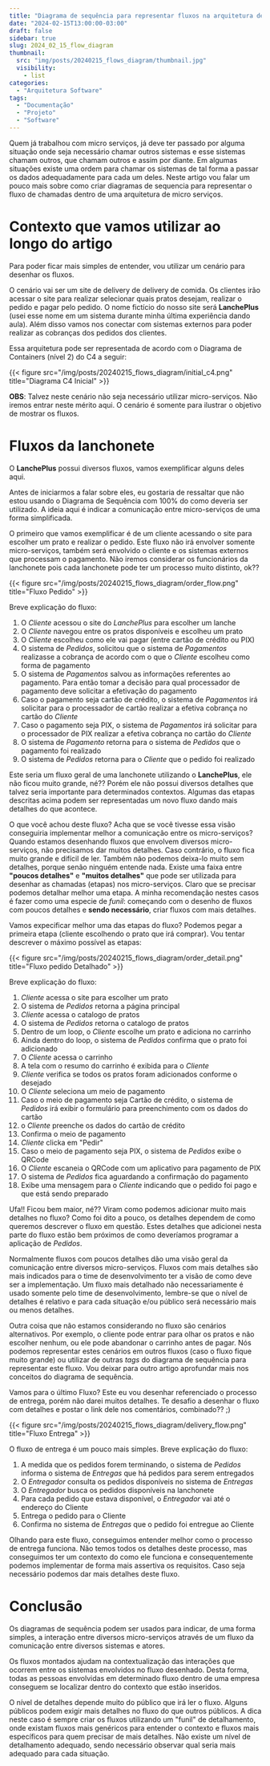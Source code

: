 ```yaml
---
title: "Diagrama de sequência para representar fluxos na arquitetura de micro-serviços"
date: "2024-02-15T13:00:00-03:00"
draft: false
sidebar: true
slug: 2024_02_15_flow_diagram
thumbnail:
  src: "img/posts/20240215_flows_diagram/thumbnail.jpg"
  visibility:
    - list
categories:
  - "Arquitetura Software"
tags:
  - "Documentação"
  - "Projeto"
  - "Software"
---
```


Quem já trabalhou com micro serviços, já deve ter passado por alguma situação onde seja necessário chamar outros sistemas e esse sistemas chamam outros, que chamam outros e assim por diante. Em algumas situações existe uma ordem para chamar os sistemas de tal forma a passar os dados adequadamente para cada um deles. Neste artigo vou falar um pouco mais sobre como criar diagramas de sequencia para representar o fluxo de chamadas dentro de uma arquitetura de micro serviços.

<!--more-->

# Contexto que vamos utilizar ao longo do artigo

Para poder ficar mais simples de entender, vou utilizar um cenário para desenhar os fluxos.

O cenário vai ser um site de delivery de delivery de comida. Os clientes irão acessar o site para realizar selecionar quais pratos desejam, realizar o pedido e pagar pelo pedido. O nome fictício do nosso site será **LanchePlus** (usei esse nome em um sistema durante minha última experiência dando aula). Além disso vamos nos conectar com sistemas externos para poder realizar as cobranças dos pedidos dos clientes.

Essa arquitetura pode ser representada de acordo com o Diagrama de Containers (nível 2) do C4 a seguir:

{{< figure src="/img/posts/20240215_flows_diagram/initial_c4.png" title="Diagrama C4 Inicial" >}}

**OBS**: Talvez neste cenário não seja necessário utilizar micro-serviços. Não iremos entrar neste mérito aqui. O cenário é somente para ilustrar o objetivo de mostrar os fluxos.

# Fluxos da lanchonete

O **LanchePlus** possui diversos fluxos, vamos exemplificar alguns deles aqui.

Antes de iniciarmos a falar sobre eles, eu gostaria de ressaltar que não estou usando o Diagrama de Sequência com 100% do como deveria ser utilizado. A ideia aqui é indicar a comunicação entre micro-serviços de uma forma simplificada.

O primeiro que vamos exemplificar é de um cliente acessando o site para escolher um prato e realizar o pedido. Este fluxo não irá envolver somente micro-serviços, também será envolvido o cliente e os sistemas externos que processam o pagamento. Não iremos considerar os funcionários da lanchonete pois cada lanchonete pode ter um processo muito distinto, ok??

{{< figure src="/img/posts/20240215_flows_diagram/order_flow.png" title="Fluxo Pedido" >}}

Breve explicação do fluxo:
1. O *Cliente* acessou o site do *LanchePlus* para escolher um lanche
2. O *Cliente* navegou entre os pratos disponíveis e escolheu um prato
3. O *Cliente* escolheu como ele vai pagar (entre cartão de crédito ou PIX)
4. O sistema de *Pedidos*, solicitou que o sistema de *Pagamentos* realizasse a cobrança de acordo com o que o *Cliente* escolheu como forma de pagamento
5. O sistema de *Pagamentos* salvou as informações referentes ao pagamento. Para então tomar a decisão para qual processador de pagamento deve solicitar a efetivação do pagamento
6. Caso o pagamento seja cartão de crédito, o sistema de *Pagamentos* irá solicitar para o processador de cartão realizar a efetiva cobrança no cartão do *Cliente*
7. Caso o pagamento seja PIX, o sistema de *Pagamentos* irá solicitar para o processador de PIX realizar a efetiva cobrança no cartão do *Cliente*
8. O sistema de *Pagamento* retorna para o sistema de *Pedidos* que o pagamento foi realizado
9. O sistema de *Pedidos* retorna para o *Cliente* que o pedido foi realizado

Este seria um fluxo geral de uma lanchonete utilizando o **LanchePlus**, ele não ficou muito grande, né?? Porém ele não possui diversos detalhes que talvez seria importante para determinados contextos. Algumas das etapas descritas acima podem ser representadas um novo fluxo dando mais detalhes do que acontece.

O que você achou deste fluxo? Acha que se você tivesse essa visão conseguiria implementar melhor a comunicação entre os micro-serviços? Quando estamos desenhando fluxos que envolvem diversos micro-serviços, não precisamos dar muitos detalhes. Caso contrário, o fluxo fica muito grande e difícil de ler. Também não podemos deixa-lo muito sem detalhes, porque senão ninguém entende nada. Existe uma faixa entre **"poucos detalhes"** e **"muitos detalhes"** que pode ser utilizada para desenhar as chamadas (etapas) nos micro-serviços. Claro que se precisar podemos detalhar melhor uma etapa. A minha recomendação nestes casos é fazer como uma especie de *funil*: começando com o desenho de fluxos com poucos detalhes e **sendo necessário**, criar fluxos com mais detalhes.

Vamos expecificar melhor uma das etapas do fluxo? Podemos pegar a primeira etapa (cliente escolhendo o prato que irá comprar). Vou tentar descrever o máximo possível as etapas:

{{< figure src="/img/posts/20240215_flows_diagram/order_detail.png" title="Fluxo pedido Detalhado" >}}

Breve explicação do fluxo:

1. *Cliente* acessa o site para escolher um prato
2. O sistema de *Pedidos* retorna a página principal
3. *Cliente* acessa o catalogo de pratos
4. O sistema de *Pedidos* retorna o catalogo de pratos
5. Dentro de um loop, o *Cliente* escolhe um prato e adiciona no carrinho
6. Ainda dentro do loop, o sistema de *Pedidos* confirma que o prato foi adicionado
7. O *Cliente* acessa o carrinho
8. A tela com o resumo do carrinho é exibida para o *Cliente*
9. *Cliente* verifica se todos os pratos foram adicionados conforme o desejado
10. O *Cliente* seleciona um meio de pagamento
11. Caso o meio de pagamento seja Cartão de crédito, o sistema de *Pedidos* irá exibir o formulário para preenchimento com os dados do cartão
12. o *Cliente* preenche os dados do cartão de crédito
13. Confirma o meio de pagamento
14. *Cliente* clicka em "Pedir"
15. Caso o meio de pagamento seja PIX, o sistema de *Pedidos* exibe o QRCode
16. O *Cliente* escaneia o QRCode com um aplicativo para pagamento de PIX
17. O sistema de *Pedidos* fica aguardando a confirmação do pagamento
18. Exibe uma mensagem para o *Cliente* indicando que o pedido foi pago e que está sendo preparado

Ufa!! Ficou bem maior, né?? Viram como podemos adicionar muito mais detalhes no fluxo? Como foi dito a pouco, os detalhes dependem de como queremos descrever o fluxo em questão. Estes detalhes que adicionei nesta parte do fluxo estão bem próximos de como deveríamos programar a aplicação de *Pedidos*.

Normalmente fluxos com poucos detalhes dão uma visão geral da comunicação entre diversos micro-serviços. Fluxos com mais detalhes são mais indicados para o time de desenvolvimento ter a visão de como deve ser a implementação. Um fluxo mais detalhado não necessariamente é usado somente pelo time de desenvolvimento, lembre-se que o nível de detalhes é relativo e para cada situação e/ou público será necessário mais ou menos detalhes.

Outra coisa que não estamos considerando no fluxo são cenários alternativos. Por exemplo, o cliente pode entrar para olhar os pratos e não escolher nenhum, ou ele pode abandonar o carrinho antes de pagar. Nós podemos representar estes cenários em outros fluxos (caso o fluxo fique muito grande) ou utilizar de outras *tags* do diagrama de sequência para representar este fluxo. Vou deixar para outro artigo aprofundar mais nos conceitos do diagrama de sequência.

Vamos para o último Fluxo? Este eu vou desenhar referenciado o processo de entrega, porém não darei muitos detalhes. Te desafio a desenhar o fluxo com detalhes e postar o link dele nos comentários, combinado?? ;)

{{< figure src="/img/posts/20240215_flows_diagram/delivery_flow.png" title="Fluxo Entrega" >}}

O fluxo de entrega é um pouco mais simples. Breve explicação do fluxo:

1. A medida que os pedidos forem terminando, o sistema de *Pedidos* informa o sistema de *Entregas* que há pedidos para serem entregados
2. O *Entregador* consulta os pedidos disponíveis no sistema de *Entregas*
3. O *Entregador* busca os pedidos disponíveis na lanchonete
4. Para cada pedido que estava disponível, o *Entregador* vai até o endereço do Cliente
5. Entrega o pedido para o Cliente
6. Confirma no sistema de *Entregas* que o pedido foi entregue ao Cliente


Olhando para este fluxo, conseguimos entender melhor como o processo de entrega funciona. Não temos todos os detalhes deste processo, mas conseguimos ter um contexto do como ele funciona e consequentemente podemos implementar de forma mais assertiva os requisitos. Caso seja necessário podemos dar mais detalhes deste fluxo.

# Conclusão

Os diagramas de sequência podem ser usados para indicar, de uma forma simples, a interação entre diversos micro-serviços através de um fluxo da comunicação entre diversos sistemas e atores.

Os fluxos montados ajudam na contextualização das interações que ocorrem entre os sistemas envolvidos no fluxo desenhado. Desta forma, todas as pessoas envolvidas em determinado fluxo dentro de uma empresa conseguem se localizar dentro do contexto que estão inseridos.

O nível de detalhes depende muito do público que irá ler o fluxo. Alguns públicos podem exigir mais detalhes no fluxo do que outros públicos. A dica neste caso é sempre criar os fluxos utilizando um "funil" de detalhamento, onde existam fluxos mais genéricos para entender o contexto e fluxos mais específicos para quem precisar de mais detalhes. Não existe um nível de detalhamento adequado, sendo necessário observar qual seria mais adequado para cada situação.
